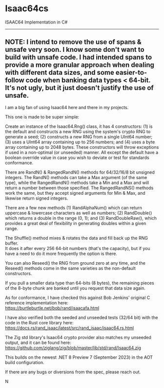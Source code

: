 # Isaac64cs

ISAAC64 Implementation in C#

---
NOTE: I intend to remove the use of spans & unsafe very soon.  I know some don't want
to build with unsafe code. I had intended spans to provide a more granular approach
when dealing with different data sizes, and some easier-to-follow code when
banking data types < 64-bit.  It's not ugly, but it just doesn't justify the
use of unsafe.
---

I am a big fan of using Isaac64 here and there in my projects.

This one is made to be super simple:

Create an instance of the Isaac64.Rng() class, it has 4 constructors: (1) is the default
and constructs a new RNG using the system's crypto RNG to generate a seed; (2) constructs
a new RNG from a single UInt64 number; (3) uses a UInt64 array containing up to 256
numbers; and (4) uses a byte array containing up to 2048 bytes.  These constructors
will throw exceptions if used in a non-optimal (or unseeded) manner.  All except the
default have a boolean override value in case you wish to deviate or test for
standards conformance.

There are RandN() & RangedRandN() methods for 64/32/16/8 bit unsigned integers.
The RandN() methods can take a Max argument (of the same type), while the 
RangedRandN() methods take a Min and a Max and will return a number between
those specified. The RangedRandNS() methods work the same, but they accept
signed arguments for Min & Max, and likewise return signed integers.

There are a few new methods (1) RandAlphaNum() which can return uppercase &
lowercase characters as well as numbers; (2) RandDouble() which returns a
double in the range (0, 1); and (3) RandDoubleRaw(), which provides a great
deal of flexibility in generating doubles within a given range.

The Shuffle() method mixes & rotates the data and fill back up the RNG buffer.  
It does it after every 256 64-bit numbers (that's the capacity), but if you have 
a need to do it more frequently the option is there.

You can also Reseed() the RNG from ground zero at any time, and the Reseed()
methods come in the same varieties as the non-default constructors.

If you pull a smaller data type than 64-bits (8 bytes), the remaining pieces 
of the 8-byte chunk are banked until you request that data size again.

As for conformance, I have checked this against Bob Jenkins' original C reference
implementation here: https://burtleburtle.net/bob/rand/isaacafa.html

I have also verified both the seeded and unseeded tests (32/64 bit) with the 
code in the Rust core library here: https://docs.rs/rand_isaac/latest/src/rand_isaac/isaac64.rs.html

The Zig std library's Isaac64 crypto provider also matches my unseeded output,
and it can be found here: https://github.com/ziglang/zig/blob/master/lib/std/rand/Isaac64.zig

This builds on the newest .NET 8 Preview 7 (September 2023) in the AOT build configuration.

If there are any bugs or diversions from the spec, please reach out.

N
